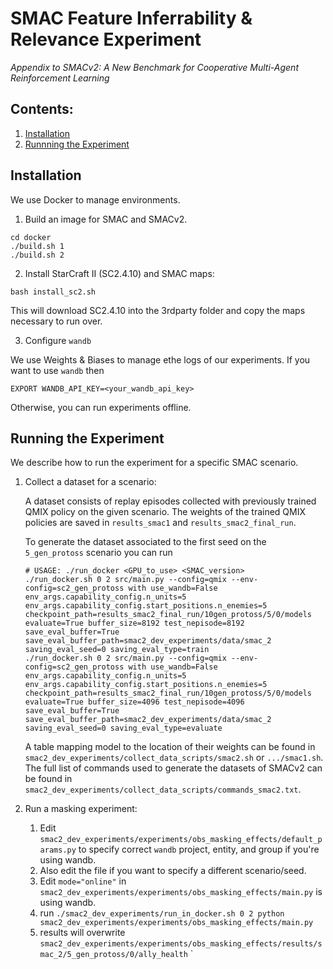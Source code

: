 # SMAC Feature Inferrability & Relevance Experiment

_Appendix to SMACv2: A New Benchmark for Cooperative Multi-Agent Reinforcement Learning_

## Contents:

1. [Installation](#installation)
2. [Runnning the Experiment](#running-the-experiment)

## Installation

We use Docker to manage environments.

1. Build an image for SMAC and SMACv2.

```shell
cd docker
./build.sh 1
./build.sh 2
```

2. Install StarCraft II (SC2.4.10) and SMAC maps:

```shell
bash install_sc2.sh
```

This will download SC2.4.10 into the 3rdparty folder and copy the maps necessary to run over.

3. Configure `wandb`

We use Weights & Biases to manage ethe logs of our experiments. If you want to use `wandb` then

```shell
EXPORT WANDB_API_KEY=<your_wandb_api_key>
```

Otherwise, you can run experiments offline.

## Running the Experiment

We describe how to run the experiment for a specific SMAC scenario.

1. Collect a dataset for a scenario:

   A dataset consists of replay episodes collected with previously trained QMIX policy on the given scenario.
   The weights of the trained QMIX policies are saved in `results_smac1` and `results_smac2_final_run`.

   To generate the dataset associated to the first seed on the `5_gen_protoss` scenario you can run

   ```shell
   # USAGE: ./run_docker <GPU_to_use> <SMAC_version>
   ./run_docker.sh 0 2 src/main.py --config=qmix --env-config=sc2_gen_protoss with use_wandb=False env_args.capability_config.n_units=5 env_args.capability_config.start_positions.n_enemies=5 checkpoint_path=results_smac2_final_run/10gen_protoss/5/0/models evaluate=True buffer_size=8192 test_nepisode=8192 save_eval_buffer=True save_eval_buffer_path=smac2_dev_experiments/data/smac_2 saving_eval_seed=0 saving_eval_type=train
   ./run_docker.sh 0 2 src/main.py --config=qmix --env-config=sc2_gen_protoss with use_wandb=False env_args.capability_config.n_units=5 env_args.capability_config.start_positions.n_enemies=5 checkpoint_path=results_smac2_final_run/10gen_protoss/5/0/models evaluate=True buffer_size=4096 test_nepisode=4096 save_eval_buffer=True save_eval_buffer_path=smac2_dev_experiments/data/smac_2 saving_eval_seed=0 saving_eval_type=evaluate
   ```
   A table mapping model to the location of their weights can be found in `smac2_dev_experiments/collect_data_scripts/smac2.sh` or `.../smac1.sh`.
   The full list of commands used to generate the datasets of SMACv2 can be found in `smac2_dev_experiments/collect_data_scripts/commands_smac2.txt`.

2. Run a masking experiment:
   1. Edit `smac2_dev_experiments/experiments/obs_masking_effects/default_params.py` to specify correct `wandb` project, entity, and group if you're using wandb.
   2. Also edit the file if you want to specify a different scenario/seed.
   3. Edit `mode="online"` in `smac2_dev_experiments/experiments/obs_masking_effects/main.py` is using wandb.
   4. run `./smac2_dev_experiments/run_in_docker.sh 0 2 python smac2_dev_experiments/experiments/obs_masking_effects/main.py`
   5. results will overwrite `smac2_dev_experiments/experiments/obs_masking_effects/results/smac_2/5_gen_protoss/0/ally_health`
`
